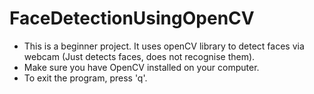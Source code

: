 # FaceDetectionUsingOpenCV
* This is a beginner project. It uses openCV library to detect faces via webcam (Just detects faces, does not recognise them).
* Make sure you have OpenCV installed on your computer.
* To exit the program, press 'q'.
